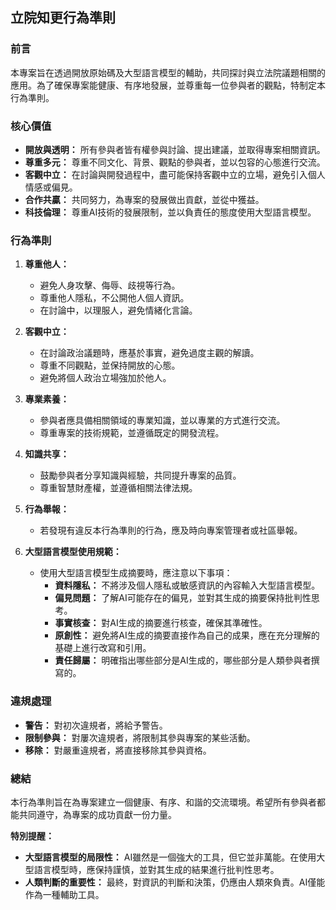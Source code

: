 ## 立院知更行為準則

### 前言

本專案旨在透過開放原始碼及大型語言模型的輔助，共同探討與立法院議題相關的應用。為了確保專案能健康、有序地發展，並尊重每一位參與者的觀點，特制定本行為準則。

### 核心價值

* **開放與透明：** 所有參與者皆有權參與討論、提出建議，並取得專案相關資訊。
* **尊重多元：** 尊重不同文化、背景、觀點的參與者，並以包容的心態進行交流。
* **客觀中立：** 在討論與開發過程中，盡可能保持客觀中立的立場，避免引入個人情感或偏見。
* **合作共贏：** 共同努力，為專案的發展做出貢獻，並從中獲益。
* **科技倫理：** 尊重AI技術的發展限制，並以負責任的態度使用大型語言模型。

### 行為準則

1. **尊重他人：**
   * 避免人身攻擊、侮辱、歧視等行為。
   * 尊重他人隱私，不公開他人個人資訊。
   * 在討論中，以理服人，避免情緒化言論。

2. **客觀中立：**
   * 在討論政治議題時，應基於事實，避免過度主觀的解讀。
   * 尊重不同觀點，並保持開放的心態。
   * 避免將個人政治立場強加於他人。

3. **專業素養：**
   * 參與者應具備相關領域的專業知識，並以專業的方式進行交流。
   * 尊重專案的技術規範，並遵循既定的開發流程。

4. **知識共享：**
   * 鼓勵參與者分享知識與經驗，共同提升專案的品質。
   * 尊重智慧財產權，並遵循相關法律法規。

5. **行為舉報：**
   * 若發現有違反本行為準則的行為，應及時向專案管理者或社區舉報。

6. **大型語言模型使用規範：**
   * 使用大型語言模型生成摘要時，應注意以下事項：
     * **資料隱私：** 不將涉及個人隱私或敏感資訊的內容輸入大型語言模型。
     * **偏見問題：** 了解AI可能存在的偏見，並對其生成的摘要保持批判性思考。
     * **事實核查：** 對AI生成的摘要進行核查，確保其準確性。
     * **原創性：** 避免將AI生成的摘要直接作為自己的成果，應在充分理解的基礎上進行改寫和引用。
     * **責任歸屬：** 明確指出哪些部分是AI生成的，哪些部分是人類參與者撰寫的。

### 違規處理
* **警告：** 對初次違規者，將給予警告。
* **限制參與：** 對屢次違規者，將限制其參與專案的某些活動。
* **移除：** 對嚴重違規者，將直接移除其參與資格。

### 總結

本行為準則旨在為專案建立一個健康、有序、和諧的交流環境。希望所有參與者都能共同遵守，為專案的成功貢獻一份力量。

**特別提醒：**

* **大型語言模型的局限性：** AI雖然是一個強大的工具，但它並非萬能。在使用大型語言模型時，應保持謹慎，並對其生成的結果進行批判性思考。
* **人類判斷的重要性：** 最終，對資訊的判斷和決策，仍應由人類來負責。AI僅能作為一種輔助工具。
